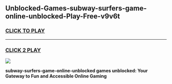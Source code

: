 
## Unblocked-Games-subway-surfers-game-online-unblocked-Play-Free-v9v6t
<h3>
<a href="https://premium76.site?title=subway-surfers-game-online-unblocked&ref=18A1">CLICK TO PLAY</a></h3>
<hr>

<h3>
<a href="https://premium76.site?title=subway-surfers-game-online-unblocked&ref=18A1">CLICK 2 PLAY</a>
  
</h3>

<a href="https://premium76.site?title=subway-surfers-game-online-unblocked&ref=18A1"><img src="https://clearcache.store/games.png"></a>


**subway-surfers-game-online-unblocked games unblocked: Your Gateway to Fun and Accessible Online Gaming**
